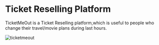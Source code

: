 # Ticket Reselling Platform

TicketMeOut is a Ticket Reselling platform,which is useful to people who change their travel/movie plans during last hours.

![ticketmeout](https://raw.githubusercontent.com/whitehathackersree/Ticketmeout.com/My-Websites/ticketmeout/sellaticket.JPG)
